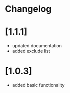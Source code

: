 # Changelog

# [1.1.1]

- updated documentation
- added exclude list

# [1.0.3]

- added basic functionality
